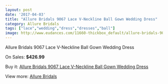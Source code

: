 ```yaml
---
layout: post
date: '2017-04-03'
title: "Allure Bridals 9067 Lace V-Neckline Ball Gown Wedding Dress"
category: Allure Bridals
tags: ["lace","wedding","dress","dresses","ball"]
image: http://www.eudances.com/11660-thickbox_default/allure-bridals-9067-lace-v-neckline-ball-gown-wedding-dress.jpg
---
```

Allure Bridals 9067 Lace V-Neckline Ball Gown Wedding Dress

On Sales: **$426.99**
<a href="https://www.eudances.com/en/allure-bridals/3687-allure-bridals-9067-lace-v-neckline-ball-gown-wedding-dress.html"><amp-img layout="responsive" width="600" height="600" src="//www.eudances.com/11660-thickbox_default/allure-bridals-9067-lace-v-neckline-ball-gown-wedding-dress.jpg" alt="Allure Bridals 9067 Lace V-Neckline Ball Gown Wedding Dress 0" /></a>
<a href="https://www.eudances.com/en/allure-bridals/3687-allure-bridals-9067-lace-v-neckline-ball-gown-wedding-dress.html"><amp-img layout="responsive" width="600" height="600" src="//www.eudances.com/11663-thickbox_default/allure-bridals-9067-lace-v-neckline-ball-gown-wedding-dress.jpg" alt="Allure Bridals 9067 Lace V-Neckline Ball Gown Wedding Dress 1" /></a>
<a href="https://www.eudances.com/en/allure-bridals/3687-allure-bridals-9067-lace-v-neckline-ball-gown-wedding-dress.html"><amp-img layout="responsive" width="600" height="600" src="//www.eudances.com/11662-thickbox_default/allure-bridals-9067-lace-v-neckline-ball-gown-wedding-dress.jpg" alt="Allure Bridals 9067 Lace V-Neckline Ball Gown Wedding Dress 2" /></a>
<a href="https://www.eudances.com/en/allure-bridals/3687-allure-bridals-9067-lace-v-neckline-ball-gown-wedding-dress.html"><amp-img layout="responsive" width="600" height="600" src="//www.eudances.com/11661-thickbox_default/allure-bridals-9067-lace-v-neckline-ball-gown-wedding-dress.jpg" alt="Allure Bridals 9067 Lace V-Neckline Ball Gown Wedding Dress 3" /></a>

Buy it: [Allure Bridals 9067 Lace V-Neckline Ball Gown Wedding Dress](https://www.eudances.com/en/allure-bridals/3687-allure-bridals-9067-lace-v-neckline-ball-gown-wedding-dress.html "Allure Bridals 9067 Lace V-Neckline Ball Gown Wedding Dress")

View more: [Allure Bridals](https://www.eudances.com/en/2-allure-bridals "Allure Bridals")